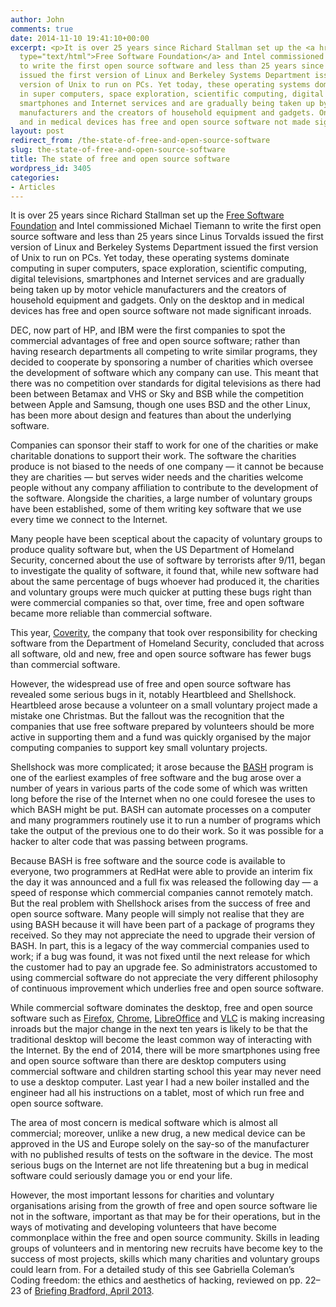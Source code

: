 ```yaml
---
author: John
comments: true
date: 2014-11-10 19:41:10+00:00
excerpt: <p>It is over 25 years since Richard Stallman set up the <a href="http://www.fsf.org/"
  type="text/html">Free Software Foundation</a> and Intel commissioned Michael Tiemann
  to write the first open source software and less than 25 years since Linus Torvalds
  issued the first version of Linux and Berkeley Systems Department issued the first
  version of Unix to run on PCs. Yet today, these operating systems dominate computing
  in super computers, space exploration, scientific computing, digital televisions,
  smartphones and Internet services and are gradually being taken up by motor vehicle
  manufacturers and the creators of household equipment and gadgets. Only on the desktop
  and in medical devices has free and open source software not made significant inroads.</p>
layout: post
redirect_from: /the-state-of-free-and-open-source-software
slug: the-state-of-free-and-open-source-software
title: The state of free and open source software
wordpress_id: 3405
categories:
- Articles
---
```


It is over 25 years since Richard Stallman set up the [Free Software Foundation](http://www.fsf.org/) and Intel commissioned Michael Tiemann to write the first open source software and less than 25 years since Linus Torvalds issued the first version of Linux and Berkeley Systems Department issued the first version of Unix to run on PCs. Yet today, these operating systems dominate computing in super computers, space exploration, scientific computing, digital televisions, smartphones and Internet services and are gradually being taken up by motor vehicle manufacturers and the creators of household equipment and gadgets. Only on the desktop and in medical devices has free and open source software not made significant inroads.




DEC, now part of HP, and IBM were the first companies to spot the commercial advantages of free and open source software; rather than having research departments all competing to write similar programs, they decided to cooperate by sponsoring a number of charities which oversee the development of software which any company can use. This meant that there was no competition over standards for digital televisions as there had been between Betamax and VHS or Sky and BSB while the competition between Apple and Samsung, though one uses BSD and the other Linux, has been more about design and features than about the underlying software.




Companies can sponsor their staff to work for one of the charities or make charitable donations to support their work. The software the charities produce is not biased to the needs of one company — it cannot be because they are charities — but serves wider needs and the charities welcome people without any company affiliation to contribute to the development of the software. Alongside the charities, a large number of voluntary groups have been established, some of them writing key software that we use every time we connect to the Internet.




Many people have been sceptical about the capacity of voluntary groups to produce quality software but, when the US Department of Homeland Security, concerned about the use of software by terrorists after 9/11, began to investigate the quality of software, it found that, while new software had about the same percentage of bugs whoever had produced it, the charities and voluntary groups were much quicker at putting these bugs right than were commercial companies so that, over time, free and open software became more reliable than commercial software.




This year, [Coverity](http://softwareintegrity.coverity.com/rs/coverity/images/2013-Coverity-Scan-Report.pdf), the company that took over responsibility for checking software from the Department of Homeland Security, concluded that across all software, old and new, free and open source software has fewer bugs than commercial software.




However, the widespread use of free and open source software has revealed some serious bugs in it, notably Heartbleed and Shellshock. Heartbleed arose because a volunteer on a small voluntary project made a mistake one Christmas. But the fallout was the recognition that the companies that use free software prepared by volunteers should be more active in supporting them and a fund was quickly organised by the major computing companies to support key small voluntary projects.




Shellshock was more complicated; it arose because the [BASH](http://www.gnu.org/software/bash/) program is one of the earliest examples of free software and the bug arose over a number of years in various parts of the code some of which was written long before the rise of the Internet when no one could foresee the uses to which BASH might be put. BASH can automate processes on a computer and many programmers routinely use it to run a number of programs which take the output of the previous one to do their work. So it was possible for a hacker to alter code that was passing between programs.




Because BASH is free software and the source code is available to everyone, two programmers at RedHat were able to provide an interim fix the day it was announced and a full fix was released the following day — a speed of response which commercial companies cannot remotely match. But the real problem with Shellshock arises from the success of free and open source software. Many people will simply not realise that they are using BASH because it will have been part of a package of programs they received. So they may not appreciate the need to upgrade their version of BASH. In part, this is a legacy of the way commercial companies used to work; if a bug was found, it was not fixed until the next release for which the customer had to pay an upgrade fee. So administrators accustomed to using commercial software do not appreciate the very different philosophy of continuous improvement which underlies free and open source software.




While commercial software dominates the desktop, free and open source software such as [Firefox](https://www.mozilla.org/en-US/firefox/desktop/), [Chrome](http://www.google.com/chrome/), [LibreOffice](http://www.libreoffice.org/) and [VLC](http://www.videolan.org/vlc/index.html) is making increasing inroads but the major change in the next ten years is likely to be that the traditional desktop will become the least common way of interacting with the Internet. By the end of 2014, there will be more smartphones using free and open source software than there are desktop computers using commercial software and children starting school this year may never need to use a desktop computer. Last year I had a new boiler installed and the engineer had all his instructions on a tablet, most of which run free and open source software.




The area of most concern is medical software which is almost all commercial; moreover, unlike a new drug, a new medical device can be approved in the US and Europe solely on the say-so of the manufacturer with no published results of tests on the software in the device. The most serious bugs on the Internet are not life threatening but a bug in medical software could seriously damage you or end your life.




However, the most important lessons for charities and voluntary organisations arising from the growth of free and open source software lie not in the software, important as that may be for their operations, but in the ways of motivating and developing volunteers that have become commonplace within the free and open source community. Skills in leading groups of volunteers and in mentoring new recruits have become key to the success of most projects, skills which many charities and voluntary groups could learn from. For a detailed study of this see Gabriella Coleman’s Coding freedom: the ethics and aesthetics of hacking, reviewed on pp. 22–23 of [Briefing Bradford, April 2013](http://www.bradfordcvs.org.uk/sites/default/files/briefing-bradford/apr13bb-web.pdf).


		
